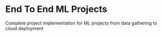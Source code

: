 # End To End ML Projects
Complete project implementation for ML projects from data gathering to cloud deployment
